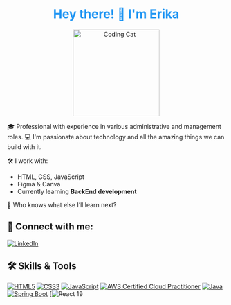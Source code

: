 <h1 align="center">
  <span style="color:#2196F3;">Hey there! 👋 I'm Erika</span>
</h1>

<p align="center">
  <img src="https://media1.giphy.com/media/ptqAPgghLtHOa0SLJS/giphy.gif" width="200" alt="Coding Cat" />
</p>
<!-- https://media1.giphy.com/media/ptqAPgghLtHOa0SLJS/giphy.gif
---
https://media.giphy.com/media/JIX9t2j0ZTN9S/giphy.gif-->
🎓 Professional with experience in various administrative and management roles.  
💻 I'm passionate about technology and all the amazing things we can build with it.

🛠️ I work with:
- HTML, CSS, JavaScript
- Figma & Canva
- Currently learning **BackEnd development**

🌱 Who knows what else I’ll learn next?

🔗 Connect with me:
--
[![LinkedIn](https://img.shields.io/badge/LinkedIn-0077B5?style=for-the-badge&logo=linkedin&logoColor=white)](https://linkedin.com/in/erikamontoya)

<!-- - [Portfolio](https://tu-portafolio.com) -->


<!-- ![CSS3](https://img.shields.io/badge/CSS3-1572B6?style=for-the-badge&logo=css3&logoColor=white)
![JavaScript](https://img.shields.io/badge/JavaScript-F7DF1E?style=for-the-badge&logo=javascript&logoColor=black)
![AWS Certified Cloud Practitioner](https://img.shields.io/badge/AWS%20Cloud%20Practitioner-232F3E?style=for-the-badge&logo=amazon-aws&logoColor=white)
![Java](https://img.shields.io/badge/Java-007396?style=for-the-badge&logo=java&logoColor=white)
![Spring Boot](https://img.shields.io/badge/Spring%20Boot-6DB33F?style=for-the-badge&logo=spring-boot&logoColor=white) -->

## 🛠️ Skills & Tools

[![HTML5](https://img.shields.io/badge/HTML5-E34F26?style=for-the-badge&logo=html5&logoColor=white)](https://developer.mozilla.org/en-US/docs/Web/HTML)
[![CSS3](https://img.shields.io/badge/CSS3-1572B6?style=for-the-badge&logo=css3&logoColor=white)](https://developer.mozilla.org/docs/Web/CSS)
[![JavaScript](https://img.shields.io/badge/JavaScript-F7DF1E?style=for-the-badge&logo=javascript&logoColor=black)](https://developer.mozilla.org/docs/Web/JavaScript)
[![AWS Certified Cloud Practitioner](https://img.shields.io/badge/AWS%20Cloud%20Practitioner-232F3E?style=for-the-badge&logo=amazon-aws&logoColor=white)](https://www.aws.training/Details/Curriculum?id=20685)
[![Java](https://img.shields.io/badge/Java-007396?style=for-the-badge&logo=java&logoColor=white)](https://www.oracle.com/java/)
[![Spring Boot](https://img.shields.io/badge/Spring%20Boot-6DB33F?style=for-the-badge&logo=spring-boot&logoColor=white)](https://spring.io/projects/spring-boot)
[![React 19](https://img.shields.io/badge/React%2019-61DAFB?style=for-the-badge&logo=react&logoColor=black)

<!--
**DevErika/DevErika** is a ✨ _special_ ✨ repository because its `README.md` (this file) appears on your GitHub profile.

Here are some ideas to get you started:

- 🔭 I’m currently working on ...
- 🌱 I’m currently learning ...
- 👯 I’m looking to collaborate on ...
- 🤔 I’m looking for help with ...
- 💬 Ask me about ...
- 📫 How to reach me: ...
- 😄 Pronouns: ...
- ⚡ Fun fact: ...
-->
